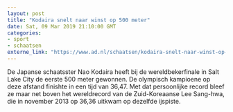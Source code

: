 ```yaml
---
layout: post
title: "Kodaira snelt naar winst op 500 meter"
date: Sat, 09 Mar 2019 21:10:00 GMT
categories: 
- sport 
- schaatsen 
externe_link: "https://www.ad.nl/schaatsen/kodaira-snelt-naar-winst-op-500-meter~a7ee4902/"
---
```


De Japanse schaatsster Nao Kodaira heeft bij de wereldbekerfinale in Salt Lake City de eerste 500 meter gewonnen. De olympisch kampioene op deze afstand finishte in een tijd van 36,47. Met dat persoonlijke record bleef ze maar net boven het wereldrecord van de Zuid-Koreaanse Lee Sang-hwa, die in november 2013 op 36,36 uitkwam op dezelfde ijspiste.
